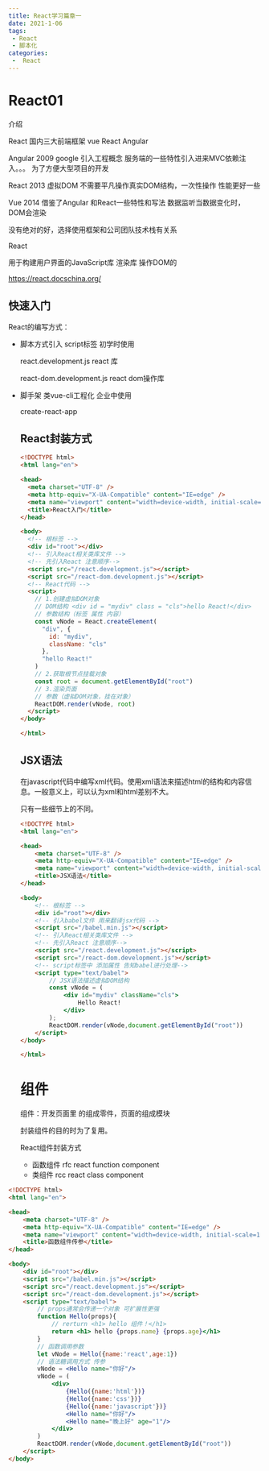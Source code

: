 ```yaml
---
title: React学习篇章一
date: 2021-1-06
tags:
 - React
 - 脚本化
categories:
 -  React
---
```



# React01

介绍

React 国内三大前端框架  vue React Angular

Angular 2009  google 引入工程概念  服务端的一些特性引入进来MVC依赖注入。。。 为了方便大型项目的开发

React 2013  虚拟DOM 不需要平凡操作真实DOM结构，一次性操作 性能更好一些

Vue 2014  借鉴了Angular 和React一些特性和写法 数据监听当数据变化时，DOM会渲染  

没有绝对的好，选择使用框架和公司团队技术栈有关系





React

用于构建用户界面的JavaScript库  渲染库  操作DOM的

https://react.docschina.org/

## 快速入门

React的编写方式：

- 脚本方式引入  script标签 初学时使用

  react.development.js react 库

  react-dom.development.js react dom操作库

- 脚手架 类vue-cli工程化  企业中使用

  create-react-app

  

  ## React封装方式

  ```html
  <!DOCTYPE html>
  <html lang="en">
  
  <head>
    <meta charset="UTF-8" />
    <meta http-equiv="X-UA-Compatible" content="IE=edge" />
    <meta name="viewport" content="width=device-width, initial-scale=1.0" />
    <title>React入门</title>
  </head>
  
  <body>
    <!-- 根标签 -->
    <div id="root"></div>
    <!-- 引入React相关类库文件 -->
    <!-- 先引入React 注意顺序-->
    <script src="/react.development.js"></script>
    <script src="/react-dom.development.js"></script>
    <!-- React代码 -->
    <script>
      // 1.创建虚拟DOM对象
      // DOM结构 <div id = "mydiv" class = "cls">hello React!</div>
      // 参数结构（标签 属性 内容）
      const vNode = React.createElement(
        "div", {
          id: "mydiv",
          className: "cls"
        },
        "hello React!"
      )
      // 2.获取根节点挂载对象
      const root = document.getElementById("root")
      // 3.渲染页面
      // 参数（虚拟DOM对象，挂在对象）
      ReactDOM.render(vNode, root)
    </script>
  </body>
  
  </html>
  ```
  
  ## JSX语法
  
  在javascript代码中编写xml代码。使用xml语法来描述html的结构和内容信息。一般意义上，可以认为xml和html差别不大。
  
  只有一些细节上的不同。
  
  ```html
  <!DOCTYPE html>
  <html lang="en">
  
  <head>
      <meta charset="UTF-8" />
      <meta http-equiv="X-UA-Compatible" content="IE=edge" />
      <meta name="viewport" content="width=device-width, initial-scale=1.0" />
      <title>JSX语法</title>
  </head>
  
  <body>
      <!-- 根标签 -->
      <div id="root"></div>
      <!-- 引入babel文件 用来翻译jsx代码 -->
      <script src="/babel.min.js"></script>
      <!-- 引入React相关类库文件 -->
      <!-- 先引入React 注意顺序-->
      <script src="/react.development.js"></script>
      <script src="/react-dom.development.js"></script>
      <!-- script标签中 添加属性 告知babel进行处理-->
      <script type="text/babel">
          // JSX语法描述虚拟DOM结构
          const vNode = (
              <div id="mydiv" className="cls">
                  Hello React!
              </div>
          );
          ReactDOM.render(vNode,document.getElementById("root"))
      </script>
  </body>
  
  </html>
  ```
  
  # 组件
  
  组件：开发页面里 的组成零件，页面的组成模块
  
  封装组件的目的时为了复用。
  
  React组件封装方式
  
  - 函数组件 rfc react function component
  - 类组件 rcc react class component

```html
<!DOCTYPE html>
<html lang="en">

<head>
    <meta charset="UTF-8" />
    <meta http-equiv="X-UA-Compatible" content="IE=edge" />
    <meta name="viewport" content="width=device-width, initial-scale=1.0" />
    <title>函数组件传参</title>
</head>

<body>
    <div id="root"></div>
    <script src="/babel.min.js"></script>
    <script src="/react.development.js"></script>
    <script src="/react-dom.development.js"></script>
    <script type="text/babel">
        // props通常会传递一个对象 可扩展性更强
        function Hello(props){
            // rerturn <h1> hello 组件！</h1>
            return <h1> hello {props.name} {props.age}</h1>
        }
        // 函数调用参数
        let vNode = Hello({name:'react',age:1})
        // 语法糖调用方式 传参
        vNode = <Hello name="你好"/>
        vNode = (
            <div>
                {Hello({name:'html'})}
                {Hello({name:'css'})}
                {Hello({name:'javascript'})}
                <Hello name="你好"/>
                <Hello name="晚上好" age="1"/>
            </div>
        )
        ReactDOM.render(vNode,document.getElementById("root"))
    </script>
</body>
```

